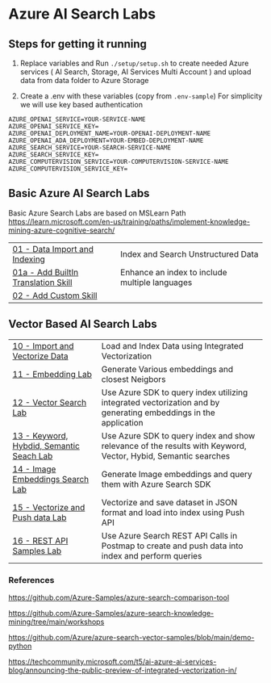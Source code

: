 # Azure AI Search Labs 

## Steps for getting it running

1. Replace variables and Run `./setup/setup.sh` to create needed Azure services ( AI Search, Storage, AI Services Multi Account ) and upload data from data folder to Azure Storage

2. Create a .env with these variables (copy  from `.env-sample`) For simplicity we will use key based authentication 

```shell
AZURE_OPENAI_SERVICE=YOUR-SERVICE-NAME
AZURE_OPENAI_SERVICE_KEY=
AZURE_OPENAI_DEPLOYMENT_NAME=YOUR-OPENAI-DEPLOYMENT-NAME
AZURE_OPENAI_ADA_DEPLOYMENT=YOUR-EMBED-DEPLOYMENT-NAME
AZURE_SEARCH_SERVICE=YOUR-SEARCH-SERVICE-NAME
AZURE_SEARCH_SERVICE_KEY=
AZURE_COMPUTERVISION_SERVICE=YOUR-COMPUTERVISION-SERVICE-NAME
AZURE_COMPUTERVISION_SERVICE_KEY=
```

## Basic Azure AI Search Labs

Basic Azure Search Labs are based on MSLearn Path https://learn.microsoft.com/en-us/training/paths/implement-knowledge-mining-azure-cognitive-search/

|  |  | 
| ---- | ----------- |
| [01 - Data Import and Indexing ](./01-ai-search.md)| Index and Search Unstructured Data |
| [01a - Add BuiltIn Translation Skill ](./https://learn.microsoft.com/en-us/training/modules/implement-advanced-search-features-azure-cognitive-search/05-enhance-index-to-include-multiple-languages)| Enhance an index to include multiple languages |
| [02 - Add Custom Skill ](./02-ai-search-skill.md)||


## Vector Based AI Search Labs

|  |  | 
| ---- | ----------- |
| [10 - Import and Vectorize Data](./10-import-vectorize.md) | Load and Index Data using Integrated Vectorization |
| [11 - Embedding Lab](./11-vector_embeddings.ipynb)| Generate Various embeddings and closest Neigbors |
| [12 - Vector Search Lab](./12-vector-azure_ai_search.ipynb)| Use Azure SDK to query index utilizing integrated vectorization and by generating embeddings in the application |
| [13 - Keyword, Hybdid, Semantic Seach Lab](./13-vector-search_relevance.ipynb )| Use Azure SDK to query index and show relevance of the results with Keyword, Vector, Hybid, Semantic searches |
| [14 - Image Embeddings Search Lab](./14-vector-image_search.ipynb )| Generate Image embeddings and query them with Azure Search SDK |
| [15 - Vectorize and Push data Lab](./15-vector-azure-search-vector-python-sample.ipynb ) |  Vectorize and save dataset in JSON format and load into index using Push API |
| [16 - REST API Samples Lab](./16-rest-api.md )| Use Azure Search REST API Calls in Postmap to create and push data into index and perform queries |



### References
https://github.com/Azure-Samples/azure-search-comparison-tool

https://github.com/Azure-Samples/azure-search-knowledge-mining/tree/main/workshops

https://github.com/Azure/azure-search-vector-samples/blob/main/demo-python

https://techcommunity.microsoft.com/t5/ai-azure-ai-services-blog/announcing-the-public-preview-of-integrated-vectorization-in/